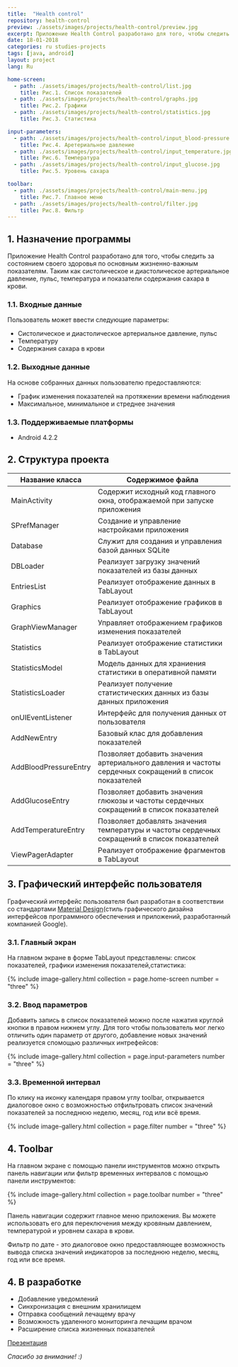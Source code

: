 ```yaml
---
title:  "Health control"
repository: health-control
preview: ./assets/images/projects/health-control/preview.jpg
excerpt: Приложение Health Control разработано для того, чтобы следить за состоянием своего здоровья по основным жизненно-важным показателям. Таким как систолическое и диастолическое артериальное давление, пульс, температура и показатели содержания сахара в крови
date: 18-01-2018
categories: ru studies-projects
tags: [java, android]
layout: project
lang: Ru

home-screen:
  - path: ./assets/images/projects/health-control/list.jpg
    title: Рис.1. Список показателей
  - path: ./assets/images/projects/health-control/graphs.jpg
    title: Рис.2. Графики
  - path: ./assets/images/projects/health-control/statistics.jpg
    title: Рис.3. Статистика

input-parameters:
  - path: ./assets/images/projects/health-control/input_blood-pressure.jpg
    title: Рис.4. Аретериальное давление
  - path: ./assets/images/projects/health-control/input_temperature.jpg
    title: Рис.6. Температура
  - path: ./assets/images/projects/health-control/input_glucose.jpg
    title: Рис.5. Уровень сахара

toolbar:
  - path: ./assets/images/projects/health-control/main-menu.jpg
    title: Рис.7. Главное меню
  - path: ./assets/images/projects/health-control/filter.jpg
    title: Рис.8. Фильтр
---
```


## 1. Назначение программы

Приложение Health Control разработано для того, чтобы следить за состоянием своего здоровья по основным жизненно-важным показателям. Таким как систолическое и диастолическое артериальное давление, пульс, температура и показатели содержания сахара в крови. 

### 1.1. Входные данные
Пользователь может ввести следующие параметры:
*	Систолическое и диастолическое артериальное давление, пульс
*	Температуру
*	Содержания сахара в крови

### 1.2. Выходные данные
На основе собранных данных пользователю предоставляются:
* График изменения показателей на протяжении времени наблюдения
* Максимальное, минимальное и стреднее значения

### 1.3. Поддерживаемые платформы
* Android 4.2.2

## 2. Структура проекта

Название класса         | Содержимое файла
------------------------|-----------------------
MainActivity            | Содержит исходный код главного окна, отображаемой при запуске приложения
SPrefManager            | Создание и управление настройками приложения
Database                | Служит для создания и управления базой данных SQLite
DBLoader                | Реализует загрузку значений показателей из базы данных
EntriesList             | Реализует отображение данных в TabLayout
Graphics                | Реализует отображение графиков в TabLayout
GraphViewManager        | Управляет отображением графиков изменения показателей
Statistics              | Реализует отображение статистики в TabLayout
StatisticsModel         | Модель данных для храниения статистики в оперативной памяти
StatisticsLoader        | Реализует получение статистических данных из базы данных приложения
onUIEventListener       | Интерфейс для получения данных от пользователя
AddNewEntry             | Базовый клас для добавления показателей
AddBloodPressureEntry   | Позволяет добавить значения артериального давления и частоты сердечных сокращений в список показателей
AddGlucoseEntry         | Позволяет добавить значения глюкозы и частоты сердечных сокращений в список показателей
AddTemperatureEntry     | Позволяет добавлять значения температуры и частоты сердечных сокращений в список показателей
ViewPagerAdapter        | Реализует отображение фрагментов в TabLayout

## 3. Графический интерфейс пользователя

Графический интерфейс пользователя был разработан в соответствии со стандартами [Material Design](https://material.io/design)(стиль графического дизайна интерфейсов программного обеспечения и приложений, разработанный компанией Google).

### 3.1. Главный экран
На главном экране в форме TabLayout представлены: список показателей, графики изменения показателей,статистика:

{% include image-gallery.html collection = page.home-screen number = "three" %}

### 3.2. Ввод параметров
Добавить запись в список показателей можно после нажатия круглой кнопки в правом нижнем углу. Для того чтобы пользователь мог легко отличить один параметр от другого, добавление новых значений реализуется спомощью различных интрефейсов:

{% include image-gallery.html collection = page.input-parameters number = "three" %}

### 3.3. Временной интервал
По клику на иконку календаря правом углу toolbar, открывается диалоговое окно с возможностью отфильтровать список значений показателей за последнюю неделю, месяц, год или всё время.

{% include image-gallery.html collection = page.filter number = "three" %}

## 4. Toolbar

На главном экране с помощью панели инструментов можно открыть панель навигации или фильтр временных интервалов с помощью панели инструментов:

{% include image-gallery.html collection = page.toolbar number = "three" %}

Панель навигации содержит главное меню приложения. Вы можете использовать его для переключения между кровяным давлением, температурой и уровнем сахара в крови.

Фильтр по дате - это диалоговое окно предоставляющее возможность вывода списка значений индикаторов за последнюю неделю, месяц, год или все время.

## 4. В разработке

* Добавление уведомлений
* Синхронизация с внешним хранилищем
* Отправка сообщений лечащему врачу
* Возможность удаленного мониторинга лечащим врачом
* Расширение списка жизненных показателей

[Презентация](https://docs.google.com/presentation/d/1a9SwAdmL8QVefqb9JyC7v8m1xJ9EGuzfADoNHQ5wwTM/)

_Спасибо за внимание! :)_
